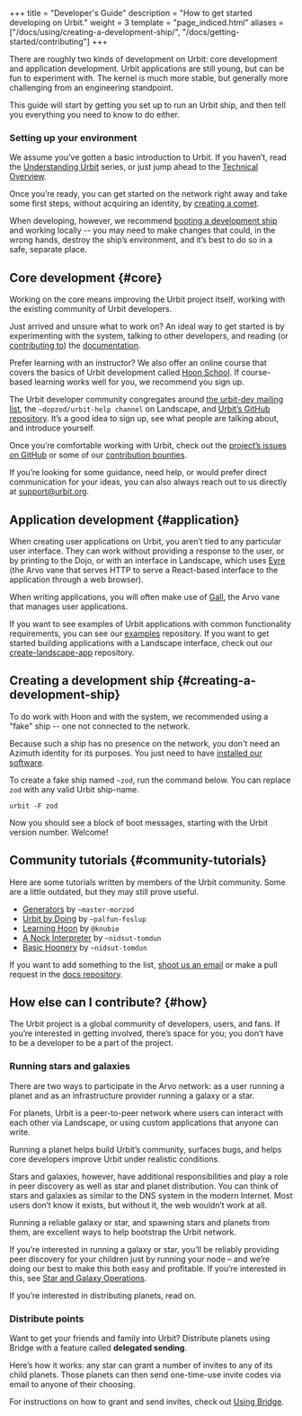 +++
title = "Developer's Guide"
description = "How to get started developing on Urbit."
weight = 3
template = "page_indiced.html"
aliases = ["/docs/using/creating-a-development-ship/", "/docs/getting-started/contributing"]
+++

There are roughly two kinds of development on Urbit: core development and application development. Urbit applications are still young, but can be fun to experiment with. The kernel is much more stable, but generally more challenging from an engineering standpoint.

This guide will start by getting you set up to run an Urbit ship, and then tell you everything you need to know to do either.

### Setting up your environment

We assume you’ve gotten a basic introduction to Urbit. If you haven’t, read the [Understanding Urbit](@/understanding-urbit/_index.md) series, or just jump ahead to the [Technical Overview](@/understanding-urbit/technical-overview.md).

Once you’re ready, you can get started on the network right away and take some first steps, without acquiring an identity, by [creating a comet](@/using/operations/creating-a-comet.md).

When developing, however, we recommend [booting a development ship](#creating-a-development-ship) and working locally -- you may need to make changes that could, in the wrong hands, destroy the ship’s environment, and it’s best to do so in a safe, separate place.

## Core development {#core}

Working on the core means improving the Urbit project itself, working with the existing community of Urbit developers. 

Just arrived and unsure what to work on? An ideal way to get started is by experimenting with the system, talking to other developers, and reading (or [contributing to](https://github.com/urbit/docs)) the [documentation](/docs/).

Prefer learning with an instructor? We also offer an online course that covers the basics of Urbit development called [Hoon School](@/hoonschool.md). If course-based learning works well for you, we recommend you sign up.

The Urbit developer community congregates around [the urbit-dev mailing list](https://groups.google.com/a/urbit.org/forum/#!forum/dev), the `~dopzod/urbit-help channel` on Landscape, and [Urbit’s GitHub repository](https://github.com/urbit/urbit). It’s a good idea to sign up, see what people are talking about, and introduce yourself.

Once you’re comfortable working with Urbit, check out the [project’s issues on GitHub](https://github.com/urbit/urbit/issues) or some of our [contribution bounties](https://grants.urbit.org/).

If you’re looking for some guidance, need help, or would prefer direct communication for your ideas, you can also always reach out to us directly at [support@urbit.org](mailto:support@urbit.org).

## Application development {#application}

When creating user applications on Urbit, you aren’t tied to any particular user interface. They can work without providing a response to the user, or by printing to the Dojo, or with an interface in Landscape, which uses [Eyre](@/docs/tutorials/arvo/eyre.md) (the Arvo vane that serves HTTP to serve a React-based interface to the application through a web browser).

When writing applications, you will often make use of [Gall](@/docs/tutorials/hoon/gall.md), the Arvo vane that manages user applications.

If you want to see examples of Urbit applications with common functionality requirements, you can see our [examples](https://github.com/urbit/examples) repository. If you want to get started building applications with a Landscape interface, check out our [create-landscape-app](https://github.com/urbit/create-landscape-app) repository.


## Creating a development ship {#creating-a-development-ship}

To do work with Hoon and with the system, we recommended using a "fake" ship -- one not connected to the network.

Because such a ship has no presence on the network, you don't need an Azimuth identity for its purposes. You just need to have [installed our software](/using/install).

To create a fake ship named `~zod`, run the command below. You can replace `zod` with any valid Urbit ship-name.

```
urbit -F zod
```

Now you should see a block of boot messages, starting with the Urbit version number. Welcome!

## Community tutorials {#community-tutorials}

Here are some tutorials written by members of the Urbit community. Some are a little outdated, but they may still prove useful.

- [Generators](https://github.com/joemfb/mardev/tree/master/docs/gen) by `~master-morzod`
- [Urbit by Doing](https://github.com/Fang-/Urbit-By-Doing) by `~palfun-foslup`
- [Learning Hoon](https://github.com/knubie/learning-hoon) by `@knubie`
- [A Nock Interpreter](https://jtobin.io/nock) by `~nidsut-tomdun`
- [Basic Hoonery](https://jtobin.io/basic-hoonery) by `~nidsut-tomdun`

If you want to add something to the list, [shoot us an email](mailto:support@urbit.org) or make a pull request in the [docs repository](https://github.com/urbit/docs).

## How else can I contribute? {#how}

The Urbit project is a global community of developers, users, and fans. If you’re interested in getting involved, there’s space for you; you don’t have to be a developer to be a part of the project.

### Running stars and galaxies

There are two ways to participate in the Arvo network: as a user running a planet and as an infrastructure provider running a galaxy or a star.

For planets, Urbit is a peer-to-peer network where users can interact with each other via Landscape, or using custom applications that anyone can write.

Running a planet helps build Urbit’s community, surfaces bugs, and helps core developers improve Urbit under realistic conditions.

Stars and galaxies, however, have additional responsibilities and play a role in peer discovery as well as star and planet distribution. You can think of stars and galaxies as similar to the DNS system in the modern Internet. Most users don’t know it exists, but without it, the web wouldn’t work at all.

Running a reliable galaxy or star, and spawning stars and planets from them, are excellent ways to help bootstrap the Urbit network.

If you’re interested in running a galaxy or star, you’ll be reliably providing peer discovery for your children just by running your node – and we’re doing our best to make this both easy and profitable. If you’re interested in this, see [Star and Galaxy Operations](@/using/operations/stars-and-galaxies.md).

If you’re interested in distributing planets, read on.

### Distribute points

Want to get your friends and family into Urbit? Distribute planets using Bridge with a feature called **delegated sending**.

Here’s how it works: any star can grant a number of invites to any of its child planets. Those planets can then send one-time-use invite codes via email to anyone of their choosing.

For instructions on how to grant and send invites, check out [Using Bridge](@/using/operations/using-bridge.md).
